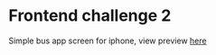 # Frontend challenge 2
Simple bus app screen for iphone, view preview [here](https://www.responsinator.com/?url=https%3A%2F%2Fnatashaprice.github.io%2FFrontend_challenge_2%2F)
